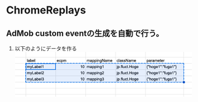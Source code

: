 # ChromeReplays

## AdMob custom eventの生成を自動で行う。
1. 以下のようにデータを作る
![tsv](tsv-sample.png "sample tsv")

